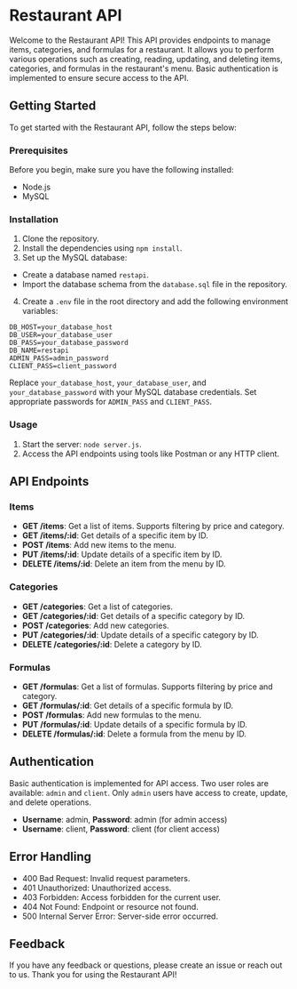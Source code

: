 # Restaurant API

Welcome to the Restaurant API! This API provides endpoints to manage items, categories, and formulas for a restaurant.
It allows you to perform various operations such as creating, reading, updating, and deleting items, categories, and
formulas in the restaurant's menu. Basic authentication is implemented to ensure secure access to the API.

## Getting Started

To get started with the Restaurant API, follow the steps below:

### Prerequisites

Before you begin, make sure you have the following installed:

- Node.js
- MySQL

### Installation

1. Clone the repository.
2. Install the dependencies using `npm install`.
3. Set up the MySQL database:

- Create a database named `restapi`.
- Import the database schema from the `database.sql` file in the repository.

4. Create a `.env` file in the root directory and add the following environment variables:

```
DB_HOST=your_database_host
DB_USER=your_database_user
DB_PASS=your_database_password
DB_NAME=restapi
ADMIN_PASS=admin_password
CLIENT_PASS=client_password
```

Replace `your_database_host`, `your_database_user`, and `your_database_password` with your MySQL database credentials.
Set appropriate passwords for `ADMIN_PASS` and `CLIENT_PASS`.

### Usage

1. Start the server: `node server.js`.
2. Access the API endpoints using tools like Postman or any HTTP client.

## API Endpoints

### Items

- **GET /items**: Get a list of items. Supports filtering by price and category.
- **GET /items/:id**: Get details of a specific item by ID.
- **POST /items**: Add new items to the menu.
- **PUT /items/:id**: Update details of a specific item by ID.
- **DELETE /items/:id**: Delete an item from the menu by ID.

### Categories

- **GET /categories**: Get a list of categories.
- **GET /categories/:id**: Get details of a specific category by ID.
- **POST /categories**: Add new categories.
- **PUT /categories/:id**: Update details of a specific category by ID.
- **DELETE /categories/:id**: Delete a category by ID.

### Formulas

- **GET /formulas**: Get a list of formulas. Supports filtering by price and category.
- **GET /formulas/:id**: Get details of a specific formula by ID.
- **POST /formulas**: Add new formulas to the menu.
- **PUT /formulas/:id**: Update details of a specific formula by ID.
- **DELETE /formulas/:id**: Delete a formula from the menu by ID.

## Authentication

Basic authentication is implemented for API access. Two user roles are available: `admin` and `client`.
Only `admin` users have access to create, update, and delete operations.

- **Username**: admin, **Password**: admin (for admin access)
- **Username**: client, **Password**: client (for client access)

## Error Handling

- 400 Bad Request: Invalid request parameters.
- 401 Unauthorized: Unauthorized access.
- 403 Forbidden: Access forbidden for the current user.
- 404 Not Found: Endpoint or resource not found.
- 500 Internal Server Error: Server-side error occurred.

## Feedback

If you have any feedback or questions, please create an issue or reach out to us. Thank you for using the Restaurant
API!